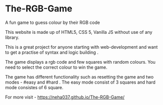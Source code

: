 # The-RGB-Game
A fun game to guess colour by their RGB code


This website is made up of HTML5, CSS 5, Vanilla JS without use of any library. 

This is a great project for anyone starting with web-development and want to get a practise of syntax and logic building .

The game displays a rgb code and few squares with random colours. You need to select the correct colour to win the game. 

The game has different functionality such as resetting the game and two modes - #easy and #hard . The easy mode consist of 3 squares and hard mode consistes of 6 square.

For more visit - https://neha037.github.io/The-RGB-Game/

